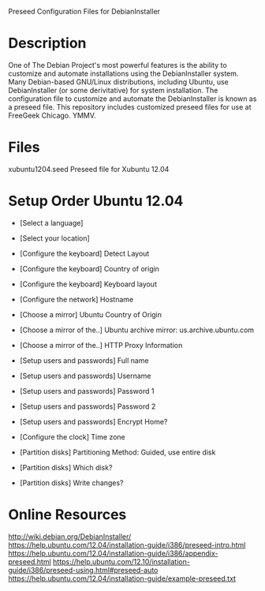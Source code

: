 Preseed Configuration Files for DebianInstaller


# Description
One of The Debian Project's most powerful features is the ability to customize and automate installations using the DebianInstaller system. Many Debian-based GNU/Linux distributions, including Ubuntu, use DebianInstaller (or some derivitative) for system installation. The configuration file to customize and automate the DebianInstaller is known as a preseed file. This repository includes customized preseed files for use at FreeGeek Chicago. YMMV.


# Files
xubuntu1204.seed Preseed file for Xubuntu 12.04


# Setup Order Ubuntu 12.04
* [Select a language]
* [Select your location]
* [Configure the keyboard] Detect Layout
* [Configure the keyboard] Country of origin
* [Configure the keyboard] Keyboard layout
* [Configure the network]  Hostname
* [Choose a mirror]  Ubuntu Country of Origin
* [Choose a mirror of the..]  Ubuntu archive mirror: us.archive.ubuntu.com
* [Choose a mirror of the..]  HTTP Proxy Information

* [Setup users and passwords] Full name
* [Setup users and passwords] Username
* [Setup users and passwords] Password 1
* [Setup users and passwords] Password 2
* [Setup users and passwords] Encrypt Home?

* [Configure the clock] Time zone
* [Partition disks] Partitioning Method: Guided, use entire disk
* [Partition disks] Which disk?
* [Partition disks] Write changes?


# Online Resources
http://wiki.debian.org/DebianInstaller/
https://help.ubuntu.com/12.04/installation-guide/i386/preseed-intro.html
https://help.ubuntu.com/12.04/installation-guide/i386/appendix-preseed.html
https://help.ubuntu.com/12.10/installation-guide/i386/preseed-using.html#preseed-auto
https://help.ubuntu.com/12.04/installation-guide/example-preseed.txt
